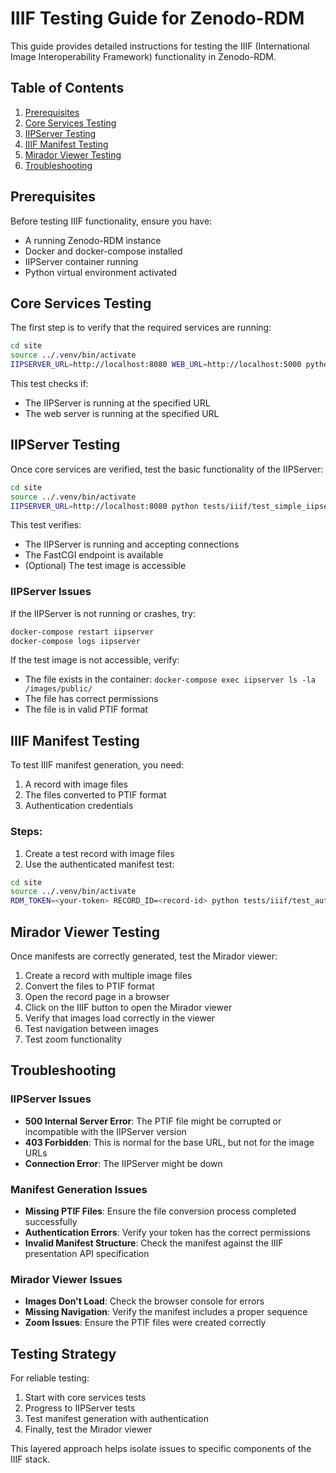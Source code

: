 # IIIF Testing Guide for Zenodo-RDM

This guide provides detailed instructions for testing the IIIF (International Image Interoperability Framework) functionality in Zenodo-RDM.

## Table of Contents
1. [Prerequisites](#prerequisites)
2. [Core Services Testing](#core-services-testing)
3. [IIPServer Testing](#iipserver-testing)
4. [IIIF Manifest Testing](#iiif-manifest-testing)
5. [Mirador Viewer Testing](#mirador-viewer-testing)
6. [Troubleshooting](#troubleshooting)

## Prerequisites

Before testing IIIF functionality, ensure you have:

- A running Zenodo-RDM instance
- Docker and docker-compose installed
- IIPServer container running
- Python virtual environment activated

## Core Services Testing

The first step is to verify that the required services are running:

```bash
cd site
source ../.venv/bin/activate
IIPSERVER_URL=http://localhost:8080 WEB_URL=http://localhost:5000 python tests/iiif/test_core_services.py
```

This test checks if:
- The IIPServer is running at the specified URL
- The web server is running at the specified URL

## IIPServer Testing

Once core services are verified, test the basic functionality of the IIPServer:

```bash
cd site
source ../.venv/bin/activate
IIPSERVER_URL=http://localhost:8080 python tests/iiif/test_simple_iipserver.py
```

This test verifies:
- The IIPServer is running and accepting connections
- The FastCGI endpoint is available
- (Optional) The test image is accessible

### IIPServer Issues

If the IIPServer is not running or crashes, try:

```bash
docker-compose restart iipserver
docker-compose logs iipserver
```

If the test image is not accessible, verify:
- The file exists in the container: `docker-compose exec iipserver ls -la /images/public/`
- The file has correct permissions
- The file is in valid PTIF format

## IIIF Manifest Testing

To test IIIF manifest generation, you need:
1. A record with image files
2. The files converted to PTIF format
3. Authentication credentials

### Steps:

1. Create a test record with image files
2. Use the authenticated manifest test:

```bash
cd site
source ../.venv/bin/activate
RDM_TOKEN=<your-token> RECORD_ID=<record-id> python tests/iiif/test_authenticated_manifest.py
```

## Mirador Viewer Testing

Once manifests are correctly generated, test the Mirador viewer:

1. Create a record with multiple image files
2. Convert the files to PTIF format
3. Open the record page in a browser
4. Click on the IIIF button to open the Mirador viewer
5. Verify that images load correctly in the viewer
6. Test navigation between images
7. Test zoom functionality

## Troubleshooting

### IIPServer Issues

- **500 Internal Server Error**: The PTIF file might be corrupted or incompatible with the IIPServer version
- **403 Forbidden**: This is normal for the base URL, but not for the image URLs
- **Connection Error**: The IIPServer might be down

### Manifest Generation Issues

- **Missing PTIF Files**: Ensure the file conversion process completed successfully
- **Authentication Errors**: Verify your token has the correct permissions
- **Invalid Manifest Structure**: Check the manifest against the IIIF presentation API specification

### Mirador Viewer Issues

- **Images Don't Load**: Check the browser console for errors
- **Missing Navigation**: Verify the manifest includes a proper sequence
- **Zoom Issues**: Ensure the PTIF files were created correctly

## Testing Strategy

For reliable testing:

1. Start with core services tests
2. Progress to IIPServer tests
3. Test manifest generation with authentication
4. Finally, test the Mirador viewer

This layered approach helps isolate issues to specific components of the IIIF stack. 